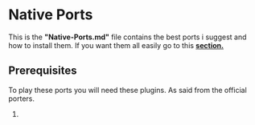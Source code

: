 # Native Ports

This is the **"Native-Ports.md"** file contains the best ports i suggest and how to install them. If you want them all easily go to this **[section.]()**


## Prerequisites

To play these ports you will need these plugins. As said from the official porters.

1. 

